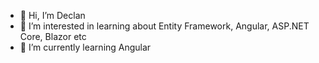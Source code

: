 - 👋 Hi, I’m Declan
- 👀 I’m interested in learning about Entity Framework, Angular, ASP.NET Core, Blazor etc
- 🌱 I’m currently learning Angular

